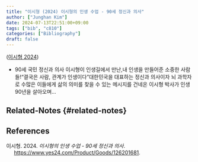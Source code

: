```yaml
---
title: "이시형 (2024) 이시형의 인생 수업 - 90세 정신과 의사"
author: ["Junghan Kim"]
date: 2024-07-13T22:51:00+09:00
tags: ["bib", "c810"]
categories: ["Bibliography"]
draft: false
---
```


(<a href="#citeproc_bib_item_1">이시형 2024</a>)

-   90세 국민 정신과 의사 이시형이 인생길에서 만난,내 인생을 만들어준 소중한 사람들!“결국은 사람, 관계가 인생이다”대한민국을 대표하는 정신과 의사이자 뇌 과학자로 수많은 이들에게 삶의 의미를 찾을 수 있는 메시지를 건네온 이시형 박사가 인생 90년을 살아오며...


## Related-Notes {#related-notes}

## References

<style>.csl-entry{text-indent: -1.5em; margin-left: 1.5em;}</style><div class="csl-bib-body">
  <div class="csl-entry"><a id="citeproc_bib_item_1"></a>이시형. 2024. <i>이시형의 인생 수업 - 90세 정신과 의사</i>. <a href="https://www.yes24.com/Product/Goods/126201681">https://www.yes24.com/Product/Goods/126201681</a>.</div>
</div>
